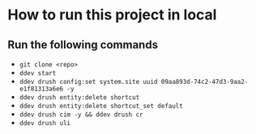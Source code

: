 # How to run this project in local

## Run the following commands
 - `git clone <repo>`
 - `ddev start`
 - `ddev drush config:set system.site uuid 09aa893d-74c2-47d3-9aa2-e1f81313a6e6 -y`
 - `ddev drush entity:delete shortcut`
 - `ddev drush entity:delete shortcut_set default`
 - `ddev drush cim -y && ddev drush cr`
 - `ddev drush uli`

